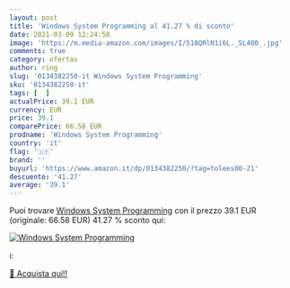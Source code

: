 ```yaml
---
layout: post
title: 'Windows System Programming al 41.27 % di sconto'
date: 2021-03-09 12:24:58
image: 'https://m.media-amazon.com/images/I/518QRlN1i6L._SL400_.jpg'
comments: true
category: ofertas
author: ring
slug: '0134382250-it Windows System Programming'
sku: '0134382250-it'
tags: [  ]
actualPrice: 39.1 EUR
currency: EUR
price: 39.1
comparePrice: 66.58 EUR
prodname: 'Windows System Programming'
country: 'it'
flag: '🇮🇹'
brand: ''
buyurl: 'https://www.amazon.it/dp/0134382250/?tag=tolees00-21'
descuento: '41.27'
average: '39.1'
---
```


Puoi trovare [Windows System Programming](https://www.amazon.it/dp/0134382250/?tag=tolees00-21) con il prezzo 39.1 EUR (originale: 66.58 EUR) 41.27 % sconto qui:

[![Windows System Programming](https://m.media-amazon.com/images/I/518QRlN1i6L._SL400_.jpg)](https://www.amazon.it/dp/0134382250/?tag=tolees00-21)

ℹ️:


[🛒 Acquista qui!!](https://www.amazon.it/dp/0134382250/?tag=tolees00-21)
